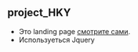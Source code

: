 ## project_HKY

- Это landing page [смотрите сами](https://ker-yaqw.github.io/project_HKY/app/).
- Используеться Jquery
